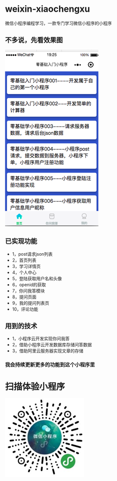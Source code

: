 # weixin-xiaochengxu
微信小程序编程学习，一款专门学习微信小程序的小程序

## 不多说，先看效果图

![图片地址](https://github.com/qiushi123/weixin-xiaochengxu/blob/master/guide/%E9%A1%B5%E9%9D%A2.png?raw=true)

## 已实现功能
- 1，post请求json列表
- 2，首页列表
- 3，学习详情页
- 4，个人中心
- 5，登陆获取用户名和头像
- 6，openid的获取
- 7，你问我答模块
- 8，提问页面
- 9，我的提问列表页
- 10，评论功能

## 用到的技术
- 1，小程序云开发实现你问我答
- 2，借助小程序云开发数据库存储问答数据
- 3，借助阿里云服务器实现文章的存储

### 我会持续更新更多的功能到这个小程序里

# 扫描体验小程序

![二维码](https://github.com/qiushi123/weixin-xiaochengxu/blob/master/guide/erweima.jpeg?raw=true)
